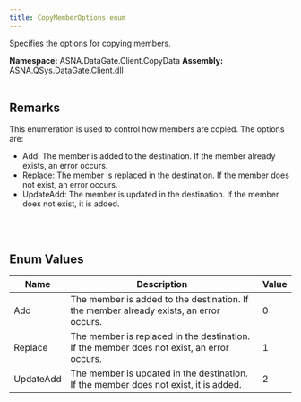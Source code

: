 ```yaml
---
title: CopyMemberOptions enum
---
```


Specifies the options for copying members.

**Namespace:** ASNA.DataGate.Client.CopyData
**Assembly:** ASNA.QSys.DataGate.Client.dll
<br>
<br>

## Remarks
This enumeration is used to control how members are copied.
The options are:
- Add: The member is added to the destination. If the member already exists, an error occurs.
- Replace: The member is replaced in the destination. If the member does not exist, an error occurs.
- UpdateAdd: The member is updated in the destination. If the member does not exist, it is added.

<br>
<br>

## Enum Values

| Name | Description | Value
| --- | --- | --- 
| Add | The member is added to the destination. If the member already exists, an error occurs. | 0 |
| Replace | The member is replaced in the destination. If the member does not exist, an error occurs. | 1 |
| UpdateAdd | The member is updated in the destination. If the member does not exist, it is added. | 2 |
